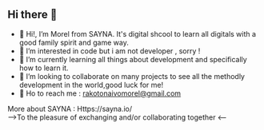 ## Hi there 👋

- 🔭 Hi!, I’m Morel from SAYNA. It's digital shcool to learn all digitals with a good family spirit and game way.
- 🌱 I’m interested in code but i am not developer , sorry !
- 👯 I’m currently learning all things about development and specifically how to learn it. 
- 🤔 I’m looking to collaborate on many projects to see all the methodly development in the world,good luck for me!
- 💬 Ho to reach me : rakotonaivomorel@gmail.com

More about SAYNA : Https://sayna.io/<br>
-->To the pleasure of exchanging and/or collaborating together <--
